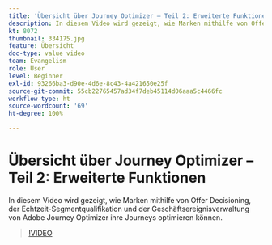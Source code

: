 ```yaml
---
title: 'Übersicht über Journey Optimizer – Teil 2: Erweiterte Funktionen'
description: In diesem Video wird gezeigt, wie Marken mithilfe von Offer Decisioning, der Echtzeit-Segmentqualifikation und der Geschäftsereignisverwaltung von Adobe Journey Optimizer ihre Journeys optimieren können.
kt: 8072
thumbnail: 334175.jpg
feature: Übersicht
doc-type: value video
team: Evangelism
role: User
level: Beginner
exl-id: 93266ba3-d90e-4d6e-8c43-4a421650e25f
source-git-commit: 55cb22765457ad34f7deb45114d06aaa5c4466fc
workflow-type: ht
source-wordcount: '69'
ht-degree: 100%

---
```


# Übersicht über Journey Optimizer – Teil 2: Erweiterte Funktionen

In diesem Video wird gezeigt, wie Marken mithilfe von Offer Decisioning, der Echtzeit-Segmentqualifikation und der Geschäftsereignisverwaltung von Adobe Journey Optimizer ihre Journeys optimieren können.

>[!VIDEO](https://video.tv.adobe.com/v/334175?quality=12)
